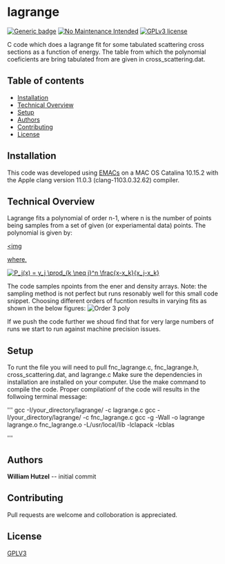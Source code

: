 # lagrange
[![Generic badge](https://img.shields.io/badge/<GCC>-<11.0.3>-<COLOR>.svg)](https://shields.io/) 
[![No Maintenance Intended](http://unmaintained.tech/badge.svg)](http://unmaintained.tech/)
[![GPLv3 license](https://img.shields.io/badge/License-GPLv3-blue.svg)](http://perso.crans.org/besson/LICENSE.html)




C code which does a lagrange fit for some tabulated scattering cross sections as a function of energy. The table from which the polynomial coeficients are bring tabulated from are given in cross_scattering.dat.

## Table of contents
* [Installation](#installations)
* [Technical Overview](#technical-overview)
* [Setup](#setup)
* [Authors](#authors)
* [Contributing](#contributing)
* [License](#license)

## Installation

This code was developed using [EMACs](https://www.gnu.org/software/emacs/) on a MAC OS Catalina 10.15.2 with the Apple clang version 11.0.3 (clang-1103.0.32.62) compiler. 

## Technical Overview

Lagrange fits a polynomial of order n-1, where n is the number of points being samples from a set of given (or experiamental data) points. The polynomial is given by:

<a href="https://www.codecogs.com/eqnedit.php?latex=P(x)&space;=&space;\sum_{j=1}^n&space;P_j(x)" target="_blank"><img 

where,

<a href="https://www.codecogs.com/eqnedit.php?latex=P_j(x)&space;=&space;y_j&space;\prod_{k&space;\neq&space;j}^n&space;\frac{x-x_k}{x_j-x_k}" target="_blank"><img src="https://latex.codecogs.com/gif.latex?P_j(x)&space;=&space;y_j&space;\prod_{k&space;\neq&space;j}^n&space;\frac{x-x_k}{x_j-x_k}" title="P_j(x) = y_j \prod_{k \neq j}^n \frac{x-x_k}{x_j-x_k}" /></a>

The code samples npoints from the ener and density arrays. Note: the sampling method is not perfect but runs resonably well for this small code snippet. Choosing different orders of fucntion results in varying fits as shown in the below figures:
  ![Order 3 poly](https://github.com/whutzel89/lagrange/order3.png)
  
If we push the code further we shoud find that for very large numbers of runs we start to run against machine precision issues.

## Setup

To runt the file you will need to pull fnc_lagrange.c, fnc_lagrange.h, cross_scattering.dat, and lagrange.c Make sure the dependencies in installation are installed on your computer. Use the make command to compile the code. Proper compilationf of the code will results in the follwoing terminal message:

'''
gcc  -I/your_directory/lagrange/ -c  lagrange.c
gcc  -I/your_directory/lagrange/ -c  fnc_lagrange.c
gcc -g -Wall -o lagrange lagrange.o fnc_lagrange.o -L/usr/local/lib -lclapack -lcblas 

'''

## Authors

**William Hutzel** -- initial commit

## Contributing
Pull requests are welcome and colloboration is appreciated.

## License
[GPLV3](https://choosealicense.com/licenses/gpl-3.0/)
